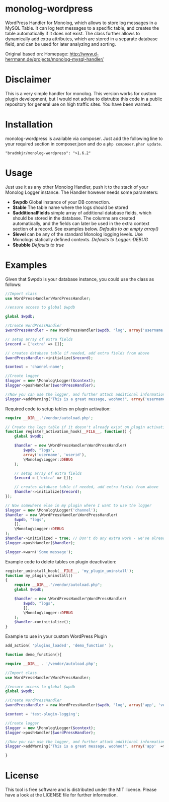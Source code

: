 monolog-wordpress
=============

WordPress Handler for Monolog, which allows to store log messages in a MySQL Table.
It can log text messages to a specific table, and creates the table automatically if it does not exist.
The class further allows to dynamically add extra attributes, which are stored in a separate database field, and can be used for later analyzing and sorting.

Original based on:
Homepage: http://www.d-herrmann.de/projects/monolog-mysql-handler/

# Disclaimer
This is a very simple handler for monolog. This version works for custom plugin development, but I would not advise to distrubte this code in a public repository for general use on high traffic sites. You have been warned.

# Installation
monolog-wordpress is available via composer. Just add the following line to your required section in composer.json and do a `php composer.phar update`.

```
"bradmkjr/monolog-wordpress": ">1.6.2"
```

# Usage
Just use it as any other Monolog Handler, push it to the stack of your Monolog Logger instance. The Handler however needs some parameters:

- **$wpdb** Global instance of your DB connection.
- **$table** The table name where the logs should be stored
- **$additionalFields** simple array of additional database fields, which should be stored in the database. The columns are created automatically, and the fields can later be used in the extra context section of a record. See examples below. _Defaults to an empty array()_
- **$level** can be any of the standard Monolog logging levels. Use Monologs statically defined contexts. _Defaults to Logger::DEBUG_
- **$bubble** _Defaults to true_

# Examples
Given that $wpdb is your database instance, you could use the class as follows:

```php
//Import class
use WordPressHandler\WordPressHandler;

//ensure access to global $wpdb

global $wpdb;

//Create WordPressHandler
$wordPressHandler = new WordPressHandler($wpdb, "log", array('username', 'userid'), \Monolog\Logger::DEBUG);

// setup array of extra fields
$record = ['extra' => []];

// creates database table if needed, add extra fields from above
$wordPressHandler->initialize($record);

$context = 'channel-name';

//Create logger
$logger = new \Monolog\Logger($context);
$logger->pushHandler($wordPressHandler);

//Now you can use the logger, and further attach additional information
$logger->addWarning("This is a great message, woohoo!", array('username'  => 'John Doe', 'userid'  => 245));
```

Required code to setup tables on plugin activation:

```php
require __DIR__.'/vendor/autoload.php';

// Create the logs table if it doesn't already exist on plugin activation
function register_activation_hook(__FILE__, function() {
    global $wpdb;

    $handler = new \WordPressHandler\WordPressHandler(
        $wpdb, "logs",
        array('username', 'userid'),
        \Monolog\Logger::DEBUG
    );

    // setup array of extra fields
    $record = ['extra' => []];

    // creates database table if needed, add extra fields from above
    $handler->initialize($record);
});

// Now somewhere else in my plugin where I want to use the logger
$logger = new \Monolog\Logger('channel');
$handler = new \WordPressHandler\WordPressHandler(
    $wpdb, "logs",
    [],
    \Monolog\Logger::DEBUG
);
$handler->initialized = true; // Don't do any extra work - we've already done it.
$logger->pushHandler($handler);

$logger->warn('Some message');
```

Example code to delete tables on plugin deactivation:

```php
register_uninstall_hook(__FILE__, 'my_plugin_uninstall');
function my_plugin_uninstall()
{
    require __DIR__."/vendor/autoload.php";
    global $wpdb;

    $handler = new \WordPressHandler\WordPressHandler(
        $wpdb, "logs",
        [],
        \Monolog\Logger::DEBUG
    );
    $handler->uninitialize();
}
```


Example to use in your custom WordPress Plugin

```php
add_action( 'plugins_loaded', 'demo_function' );

function demo_function(){

require __DIR__ . '/vendor/autoload.php';

//Import class
use WordPressHandler\WordPressHandler;

//ensure access to global $wpdb
global $wpdb;

//Create WordPressHandler
$wordPressHandler = new WordPressHandler($wpdb, "log", array('app', 'version'), \Monolog\Logger::DEBUG);

$context = 'test-plugin-logging';

//Create logger
$logger = new \Monolog\Logger($context);
$logger->pushHandler($wordPressHandler);

//Now you can use the logger, and further attach additional information
$logger->addWarning("This is a great message, woohoo!", array('app'  => 'Test Plugin', 'version'  => '2.4.5'));

}
```

# License
This tool is free software and is distributed under the MIT license. Please have a look at the LICENSE file for further information.
